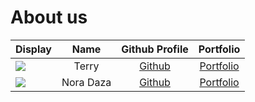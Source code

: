 # About us

Display | Name | Github Profile | Portfolio 
--------|:----:|:--------------:|:---------:
![](https://via.placeholder.com/100.png?text=Photo) | Terry | [Github](https://github.com/terryasdf) | [Portfolio](docs/team/terryasdf.md)
![](https://via.placeholder.com/100.png?text=Photo) | Nora Daza | [Github](https://github.com/noradazaperez) | [Portfolio](noradazaperez)
